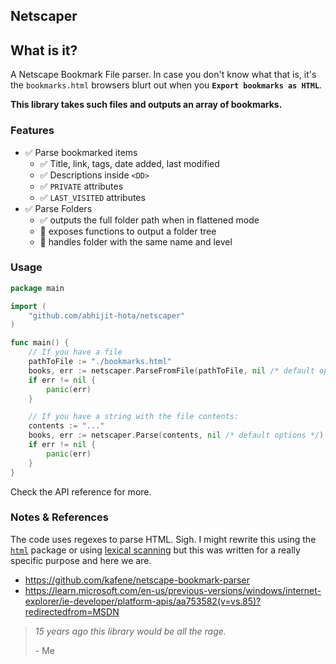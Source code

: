 ## Netscaper

## What is it?

A Netscape Bookmark File parser. In case you don't know what that is, it's the `bookmarks.html` browsers blurt out when you **`Export bookmarks as HTML`**.

**This library takes such files and outputs an array of bookmarks.**

### Features 

- ✅ Parse bookmarked items
  - ✅ Title, link, tags, date added, last modified
  - ✅ Descriptions inside `<DD>` 
  - ✅ `PRIVATE` attributes
  - ✅ `LAST_VISITED` attributes
- ✅ Parse Folders  
  - ✅ outputs the full folder path when in flattened mode
  - 🚧 exposes functions to output a folder tree  
  - 🚧 handles folder with the same name and level

### Usage

```go
package main

import (
	"github.com/abhijit-hota/netscaper"
)

func main() {
    // If you have a file
    pathToFile := "./bookmarks.html"
	books, err := netscaper.ParseFromFile(pathToFile, nil /* default options */)
	if err != nil {
		panic(err)
	}

    // If you have a string with the file contents:
    contents := "..." 
  	books, err := netscaper.Parse(contents, nil /* default options */)
	if err != nil {
		panic(err)
	} 
}
```
Check the API reference for more.

### Notes & References

The code uses regexes to parse HTML. Sigh. I might rewrite this using the [`html`](https://pkg.go.dev/golang.org/x/net/html) package or using [lexical scanning](https://youtu.be/HxaD_trXwRE) but this was written for a really specific purpose and here we are.

- https://github.com/kafene/netscape-bookmark-parser
- https://learn.microsoft.com/en-us/previous-versions/windows/internet-explorer/ie-developer/platform-apis/aa753582(v=vs.85)?redirectedfrom=MSDN



> *15 years ago this library would be all the rage.*
> 
> \- Me